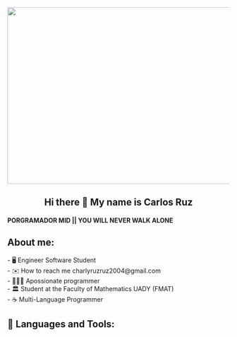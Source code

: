 <div id="header" align="center">
  <img src="https://lh3.googleusercontent.com/Oi8mr2j9QfQmpjMTKQXuAVGHLZ_pW3YQYNGH23H6qZYaoQoZKG5AL9sDT2YANdQ7GIG8VANbgzyoqlnqg7KS7Mo3b0WkvkXSAbY7Z1NR" width="750" height="400" />
  <h2 align="center">Hi there 👋 My name is Carlos Ruz</h2>
</div>


<h4>
PORGRAMADOR MID || YOU WILL NEVER WALK ALONE 
</h4>
 <h2> About me: </h2> 
<p>
 - 🖥️ Engineer Software Student<br>   
 - ✉️ How to reach me charlyruzruz2004@gmail.com<br>      
 - 🙋🏽‍♂️ Apossionate programmer<br> 
 - 🏛️ Student at the Faculty of Mathematics UADY (FMAT)<br>
 - ☕ Multi-Language Programmer
</p>
<h2>  🔨 Languages and Tools:  </h2> 
